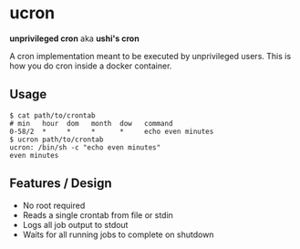 # ucron

**unprivileged cron** aka **ushi's cron**

A cron implementation meant to be executed by unprivileged users. This is how you do cron inside a docker container.

## Usage

```shell
$ cat path/to/crontab
# min   hour  dom   month  dow   command
0-58/2  *     *     *      *     echo even minutes
$ ucron path/to/crontab
ucron: /bin/sh -c "echo even minutes"
even minutes
```

## Features / Design

- No root required
- Reads a single crontab from file or stdin
- Logs all job output to stdout
- Waits for all running jobs to complete on shutdown
